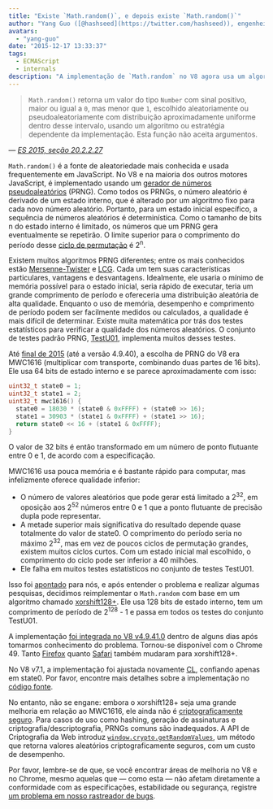 ```yaml
---
title: "Existe `Math.random()`, e depois existe `Math.random()`"
author: "Yang Guo ([@hashseed](https://twitter.com/hashseed)), engenheiro de software e designer de dados"
avatars: 
  - "yang-guo"
date: "2015-12-17 13:33:37"
tags: 
  - ECMAScript
  - internals
description: "A implementação de `Math.random` no V8 agora usa um algoritmo chamado xorshift128+, melhorando a aleatoriedade em comparação com a antiga implementação MWC1616."
---
```

> `Math.random()` retorna um valor do tipo `Number` com sinal positivo, maior ou igual a `0`, mas menor que `1`, escolhido aleatoriamente ou pseudoaleatoriamente com distribuição aproximadamente uniforme dentro desse intervalo, usando um algoritmo ou estratégia dependente da implementação. Esta função não aceita argumentos.

<!--truncate-->
— _[ES 2015, seção 20.2.2.27](http://tc39.es/ecma262/#sec-math.random)_

`Math.random()` é a fonte de aleatoriedade mais conhecida e usada frequentemente em JavaScript. No V8 e na maioria dos outros motores JavaScript, é implementado usando um [gerador de números pseudoaleatórios](https://en.wikipedia.org/wiki/Pseudorandom_number_generator) (PRNG). Como todos os PRNGs, o número aleatório é derivado de um estado interno, que é alterado por um algoritmo fixo para cada novo número aleatório. Portanto, para um estado inicial específico, a sequência de números aleatórios é determinística. Como o tamanho de bits n do estado interno é limitado, os números que um PRNG gera eventualmente se repetirão. O limite superior para o comprimento do período desse [ciclo de permutação](https://en.wikipedia.org/wiki/Cyclic_permutation) é 2<sup>n</sup>.

Existem muitos algoritmos PRNG diferentes; entre os mais conhecidos estão [Mersenne-Twister](https://en.wikipedia.org/wiki/Mersenne_Twister) e [LCG](https://en.wikipedia.org/wiki/Linear_congruential_generator). Cada um tem suas características particulares, vantagens e desvantagens. Idealmente, ele usaria o mínimo de memória possível para o estado inicial, seria rápido de executar, teria um grande comprimento de período e ofereceria uma distribuição aleatória de alta qualidade. Enquanto o uso de memória, desempenho e comprimento de período podem ser facilmente medidos ou calculados, a qualidade é mais difícil de determinar. Existe muita matemática por trás dos testes estatísticos para verificar a qualidade dos números aleatórios. O conjunto de testes padrão PRNG, [TestU01](http://simul.iro.umontreal.ca/testu01/tu01.html), implementa muitos desses testes.

Até [final de 2015](https://github.com/v8/v8/blob/ceade6cf239e0773213d53d55c36b19231c820b5/src/js/math.js#L143) (até a versão 4.9.40), a escolha de PRNG do V8 era MWC1616 (multiplicar com transporte, combinando duas partes de 16 bits). Ele usa 64 bits de estado interno e se parece aproximadamente com isso:

```cpp
uint32_t state0 = 1;
uint32_t state1 = 2;
uint32_t mwc1616() {
  state0 = 18030 * (state0 & 0xFFFF) + (state0 >> 16);
  state1 = 30903 * (state1 & 0xFFFF) + (state1 >> 16);
  return state0 << 16 + (state1 & 0xFFFF);
}
```

O valor de 32 bits é então transformado em um número de ponto flutuante entre 0 e 1, de acordo com a especificação.

MWC1616 usa pouca memória e é bastante rápido para computar, mas infelizmente oferece qualidade inferior:

- O número de valores aleatórios que pode gerar está limitado a 2<sup>32</sup>, em oposição aos 2<sup>52</sup> números entre 0 e 1 que a ponto flutuante de precisão dupla pode representar.
- A metade superior mais significativa do resultado depende quase totalmente do valor de state0. O comprimento do período seria no máximo 2<sup>32</sup>, mas em vez de poucos ciclos de permutação grandes, existem muitos ciclos curtos. Com um estado inicial mal escolhido, o comprimento do ciclo pode ser inferior a 40 milhões.
- Ele falha em muitos testes estatísticos no conjunto de testes TestU01.

Isso foi [apontado](https://medium.com/@betable/tifu-by-using-math-random-f1c308c4fd9d) para nós, e após entender o problema e realizar algumas pesquisas, decidimos reimplementar o `Math.random` com base em um algoritmo chamado [xorshift128+](http://vigna.di.unimi.it/ftp/papers/xorshiftplus.pdf). Ele usa 128 bits de estado interno, tem um comprimento de período de 2<sup>128</sup> - 1 e passa em todos os testes do conjunto TestU01.

A implementação [foi integrada no V8 v4.9.41.0](https://github.com/v8/v8/blob/085fed0fb5c3b0136827b5d7c190b4bd1c23a23e/src/base/utils/random-number-generator.h#L102) dentro de alguns dias após tomarmos conhecimento do problema. Tornou-se disponível com o Chrome 49. Tanto [Firefox](https://bugzilla.mozilla.org/show_bug.cgi?id=322529#c99) quanto [Safari](https://bugs.webkit.org/show_bug.cgi?id=151641) também mudaram para xorshift128+.

No V8 v7.1, a implementação foi ajustada novamente [CL](https://chromium-review.googlesource.com/c/v8/v8/+/1238551/5), confiando apenas em state0. Por favor, encontre mais detalhes sobre a implementação no [código fonte](https://source.chromium.org/chromium/chromium/src/+/main:v8/src/base/utils/random-number-generator.h;l=119?q=XorShift128&sq=&ss=chromium).

No entanto, não se engane: embora o xorshift128+ seja uma grande melhoria em relação ao MWC1616, ele ainda não é [criptograficamente seguro](https://en.wikipedia.org/wiki/Cryptographically_secure_pseudorandom_number_generator). Para casos de uso como hashing, geração de assinaturas e criptografia/descriptografia, PRNGs comuns são inadequados. A API de Criptografia da Web introduz [`window.crypto.getRandomValues`](https://developer.mozilla.org/en-US/docs/Web/API/RandomSource/getRandomValues), um método que retorna valores aleatórios criptograficamente seguros, com um custo de desempenho.

Por favor, lembre-se de que, se você encontrar áreas de melhoria no V8 e no Chrome, mesmo aquelas que — como esta — não afetam diretamente a conformidade com as especificações, estabilidade ou segurança, registre [um problema em nosso rastreador de bugs](https://bugs.chromium.org/p/v8/issues/entry?template=Defect%20report%20from%20user).
